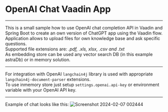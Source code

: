# OpenAI Chat Vaadin App
___
This is a small sample how to use OpenAI chat completion API in Vaadin and     
Spring Boot to create an own version of ChatGPT app using the Vaadin flow. 
Application allows to upload files for own knowledge base and ask specific questions.   
Supported file extensions are: *.pdf, .xls, xlsx, .csv and .txt*   
As embedding store can be used any vector search DB (in this example astraDb) or in memory solution.   
_________
For integration with OpenAI ``langchain4j`` library is used with appropriate ``langchain4j-document-parser`` extensions.    
To use inmemory store just setup ``settings.openai.api-key`` or environment variable with your OpenAI API key.   
_________
Example of chat looks like this:
![Screenshot 2024-02-07 002444](https://github.com/kgromov/langchain4j-document-assistant/assets/9352794/5373bef5-c871-4850-b0aa-cbb551d3e2a1)
